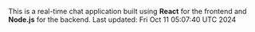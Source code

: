 This is a real-time chat application built using **React** for the frontend and **Node.js** for the backend.
Last updated: Fri Oct 11 05:07:40 UTC 2024
